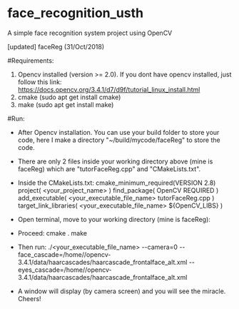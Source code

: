 # face_recognition_usth
A simple face recognition system project using OpenCV

[updated] faceReg (31/Oct/2018)

#Requirements:
1. Opencv installed (version >= 2.0).
If you dont have opencv installed, just follow this link: 
https://docs.opencv.org/3.4.1/d7/d9f/tutorial_linux_install.html
2. cmake (sudo apt get install cmake)
3. make  (sudo apt get install make)

#Run:
- After Opencv installation. You can use your build folder to store your code, here I make a directory "~/build/mycode/faceReg" to store the code.
- There are only 2 files inside your working directory above (mine is faceReg) which are "tutorFaceReg.cpp" and "CMakeLists.txt".
- Inside the CMakeLists.txt:
        cmake_minimum_required(VERSION 2.8)
        project( <your_project_name> )
        find_package( OpenCV REQUIRED )
        add_executable( <your_executable_file_name>  tutorFaceReg.cpp )
        target_link_libraries( <your_executable_file_name> ${OpenCV_LIBS} )
- Open terminal, move to your working directory (mine is faceReg):
- Proceed: 
  cmake .
  make
- Then run:
  ./<your_executable_file_name> --camera=0 --face_cascade=/home/<username>/opencv-3.4.1/data/haarcascades/haarcascade_frontalface_alt.xml 
                                --eyes_cascade=/home/<username>/opencv-3.4.1/data/haarcascades/haarcascade_frontalface_alt.xml

- A window will display (by camera screen) and you will see the miracle. Cheers!
